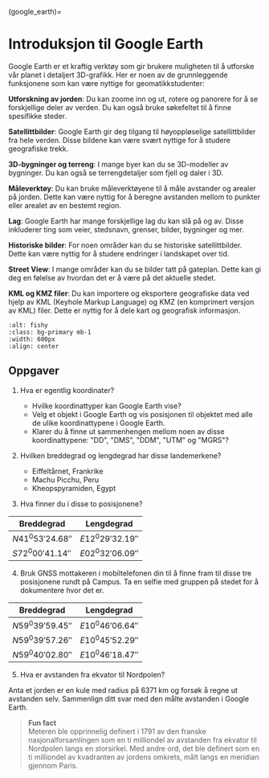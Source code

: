 (google_earth)=
# Introduksjon til Google Earth

Google Earth er et kraftig verktøy som gir brukere muligheten til å utforske vår planet i detaljert 3D-grafikk. Her er noen av de grunnleggende funksjonene som kan være nyttige for geomatikkstudenter:

**Utforskning av jorden**: Du kan zoome inn og ut, rotere og panorere for å se forskjellige deler av verden. Du kan også bruke søkefeltet til å finne spesifikke steder.

**Satellittbilder**: Google Earth gir deg tilgang til høyoppløselige satellittbilder fra hele verden. Disse bildene kan være svært nyttige for å studere geografiske trekk.

**3D-bygninger og terreng**: I mange byer kan du se 3D-modeller av bygninger. Du kan også se terrengdetaljer som fjell og daler i 3D.

**Måleverktøy**: Du kan bruke måleverktøyene til å måle avstander og arealer på jorden. Dette kan være nyttig for å beregne avstanden mellom to punkter eller arealet av en bestemt region.

**Lag**: Google Earth har mange forskjellige lag du kan slå på og av. Disse inkluderer ting som veier, stedsnavn, grenser, bilder, bygninger og mer.

**Historiske bilder**: For noen områder kan du se historiske satellittbilder. Dette kan være nyttig for å studere endringer i landskapet over tid.

**Street View**: I mange områder kan du se bilder tatt på gateplan. Dette kan gi deg en følelse av hvordan det er å være på det aktuelle stedet.

**KML og KMZ filer**: Du kan importere og eksportere geografiske data ved hjelp av KML (Keyhole Markup Language) og KMZ (en komprimert versjon av KML) filer. Dette er nyttig for å dele kart og geografisk informasjon.

```{image} ../bilder/google_earth.jpg
:alt: fishy
:class: bg-primary mb-1
:width: 600px
:align: center
```


## Oppgaver
1. Hva er egentlig koordinater?
   - Hvilke koordinattyper kan Google Earth vise?
   - Velg et objekt i Google Earth og vis posisjonen til objektet med alle de ulike koordinattypene i Google Earth.
   - Klarer du å finne ut sammenhengen mellom noen av disse koordinattypene: "DD", "DMS", "DDM", "UTM" og "MGRS"?


2. Hvilken breddegrad og lengdegrad har disse landemerkene?
   - Eiffeltårnet, Frankrike
   - Machu Picchu, Peru
   - Kheopspyramiden, Egypt


3. Hva finner du i disse to posisjonene?

|Breddegrad|Lengdegrad|
|---|---|
| $N41^0 53' 24.68''$ | $E12^0 29' 32.19''$ |
| $S72^0 00' 41.14''$ | $E02^0 32' 06.09''$ |


4. Bruk GNSS mottakeren i mobiltelefonen din til å finne fram til disse tre posisjonene rundt på Campus. Ta en selfie med gruppen på stedet for å dokumentere hvor det er.

|Breddegrad|Lengdegrad|
|---|---|
|$N59^0 39' 59.45''$|$E10^0 46' 06.64''$|
|$N59^0 39' 57.26''$|$E10^0 45' 52.29''$|
|$N59^0 40' 02.80''$|$E10^0 46' 18.47''$|


5. Hva er avstanden fra ekvator til Nordpolen?

Anta et jorden er en kule med radius på 6371 km og forsøk å regne ut avstanden selv. Sammenlign ditt svar med den målte avstanden i Google Earth.


> **Fun fact** <br> Meteren ble opprinnelig definert i 1791 av den franske nasjonalforsamlingen som en ti milliondel av avstanden fra ekvator til Nordpolen langs en storsirkel. Med andre ord, det ble definert som en ti milliondel av kvadranten av jordens omkrets, målt langs en meridian gjennom Paris.